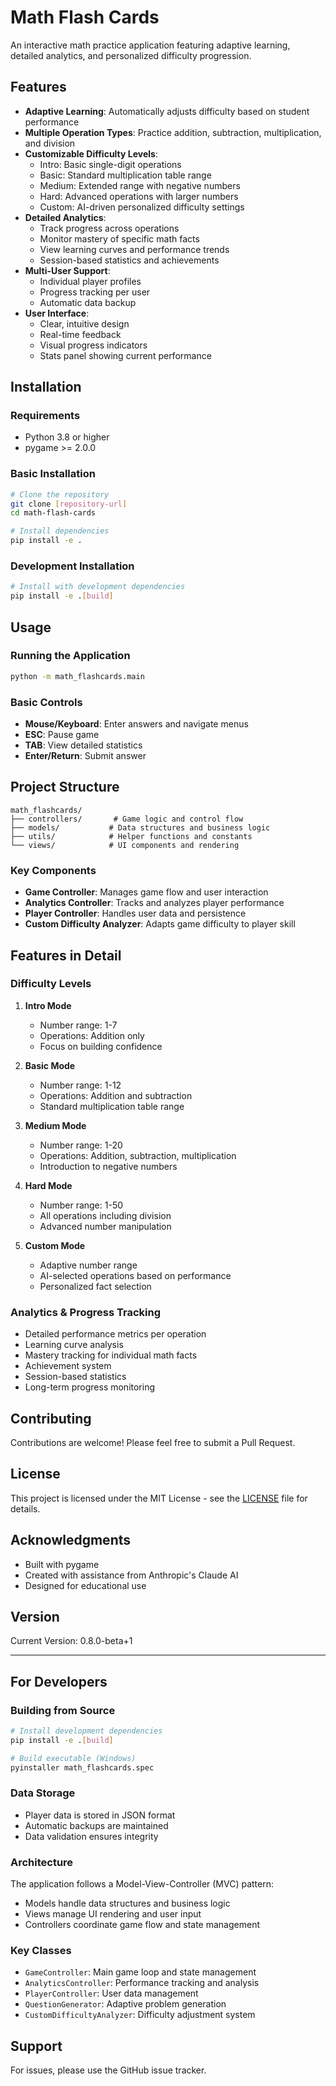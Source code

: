 # Math Flash Cards

An interactive math practice application featuring adaptive learning, detailed analytics, and personalized difficulty progression.

## Features

- **Adaptive Learning**: Automatically adjusts difficulty based on student performance
- **Multiple Operation Types**: Practice addition, subtraction, multiplication, and division
- **Customizable Difficulty Levels**: 
  - Intro: Basic single-digit operations
  - Basic: Standard multiplication table range
  - Medium: Extended range with negative numbers
  - Hard: Advanced operations with larger numbers
  - Custom: AI-driven personalized difficulty settings
- **Detailed Analytics**: 
  - Track progress across operations
  - Monitor mastery of specific math facts
  - View learning curves and performance trends
  - Session-based statistics and achievements
- **Multi-User Support**: 
  - Individual player profiles
  - Progress tracking per user
  - Automatic data backup
- **User Interface**:
  - Clear, intuitive design
  - Real-time feedback
  - Visual progress indicators
  - Stats panel showing current performance

## Installation

### Requirements
- Python 3.8 or higher
- pygame >= 2.0.0

### Basic Installation
```bash
# Clone the repository
git clone [repository-url]
cd math-flash-cards

# Install dependencies
pip install -e .
```

### Development Installation
```bash
# Install with development dependencies
pip install -e .[build]
```

## Usage

### Running the Application
```bash
python -m math_flashcards.main
```

### Basic Controls
- **Mouse/Keyboard**: Enter answers and navigate menus
- **ESC**: Pause game
- **TAB**: View detailed statistics
- **Enter/Return**: Submit answer

## Project Structure

```
math_flashcards/
├── controllers/       # Game logic and control flow
├── models/           # Data structures and business logic
├── utils/            # Helper functions and constants
└── views/            # UI components and rendering
```

### Key Components

- **Game Controller**: Manages game flow and user interaction
- **Analytics Controller**: Tracks and analyzes player performance
- **Player Controller**: Handles user data and persistence
- **Custom Difficulty Analyzer**: Adapts game difficulty to player skill

## Features in Detail

### Difficulty Levels

1. **Intro Mode**
   - Number range: 1-7
   - Operations: Addition only
   - Focus on building confidence

2. **Basic Mode**
   - Number range: 1-12
   - Operations: Addition and subtraction
   - Standard multiplication table range

3. **Medium Mode**
   - Number range: 1-20
   - Operations: Addition, subtraction, multiplication
   - Introduction to negative numbers

4. **Hard Mode**
   - Number range: 1-50
   - All operations including division
   - Advanced number manipulation

5. **Custom Mode**
   - Adaptive number range
   - AI-selected operations based on performance
   - Personalized fact selection

### Analytics & Progress Tracking

- Detailed performance metrics per operation
- Learning curve analysis
- Mastery tracking for individual math facts
- Achievement system
- Session-based statistics
- Long-term progress monitoring

## Contributing

Contributions are welcome! Please feel free to submit a Pull Request.

## License

This project is licensed under the MIT License - see the [LICENSE](LICENSE) file for details.

## Acknowledgments

- Built with pygame
- Created with assistance from Anthropic's Claude AI
- Designed for educational use

## Version

Current Version: 0.8.0-beta+1

---

## For Developers

### Building from Source

```bash
# Install development dependencies
pip install -e .[build]

# Build executable (Windows)
pyinstaller math_flashcards.spec
```

### Data Storage

- Player data is stored in JSON format
- Automatic backups are maintained
- Data validation ensures integrity

### Architecture

The application follows a Model-View-Controller (MVC) pattern:
- Models handle data structures and business logic
- Views manage UI rendering and user input
- Controllers coordinate game flow and state management

### Key Classes

- `GameController`: Main game loop and state management
- `AnalyticsController`: Performance tracking and analysis
- `PlayerController`: User data management
- `QuestionGenerator`: Adaptive problem generation
- `CustomDifficultyAnalyzer`: Difficulty adjustment system

## Support

For issues, please use the GitHub issue tracker.
